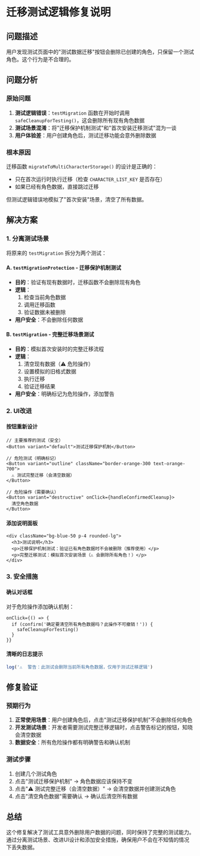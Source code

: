 # 迁移测试逻辑修复说明

## 问题描述

用户发现测试页面中的"测试数据迁移"按钮会删除已创建的角色，只保留一个测试角色。这个行为是不合理的。

## 问题分析

### 原始问题
1. **测试逻辑错误**：`testMigration` 函数在开始时调用 `safeCleanupForTesting()`，这会删除所有现有角色数据
2. **测试场景混淆**：将"迁移保护机制测试"和"首次安装迁移测试"混为一谈
3. **用户体验差**：用户创建角色后，测试迁移功能会意外删除数据

### 根本原因
迁移函数 `migrateToMultiCharacterStorage()` 的设计是正确的：
- 只在首次运行时执行迁移（检查 `CHARACTER_LIST_KEY` 是否存在）
- 如果已经有角色数据，直接跳过迁移

但测试逻辑错误地模拟了"首次安装"场景，清空了所有数据。

## 解决方案

### 1. 分离测试场景

将原来的 `testMigration` 拆分为两个测试：

#### A. `testMigrationProtection` - 迁移保护机制测试
- **目的**：验证有现有数据时，迁移函数不会删除现有角色
- **逻辑**：
  1. 检查当前角色数据
  2. 调用迁移函数
  3. 验证数据未被删除
- **用户安全**：不会删除任何数据

#### B. `testMigration` - 完整迁移场景测试  
- **目的**：模拟首次安装时的完整迁移流程
- **逻辑**：
  1. 清空现有数据（⚠️ 危险操作）
  2. 设置模拟的旧格式数据
  3. 执行迁移
  4. 验证迁移结果
- **用户安全**：明确标记为危险操作，添加警告

### 2. UI改进

#### 按钮重新设计
```tsx
// 主要推荐的测试（安全）
<Button variant="default">测试迁移保护机制</Button>

// 危险测试（明确标记）
<Button variant="outline" className="border-orange-300 text-orange-700">
  ⚠️ 测试完整迁移（会清空数据）
</Button>

// 危险操作（需要确认）
<Button variant="destructive" onClick={handleConfirmedCleanup}>
  清空角色数据
</Button>
```

#### 添加说明面板
```tsx
<div className="bg-blue-50 p-4 rounded-lg">
  <h3>测试说明</h3>
  <p>迁移保护机制测试：验证已有角色数据时不会被删除（推荐使用）</p>
  <p>完整迁移测试：模拟首次安装场景（⚠️ 会删除所有角色！）</p>
</div>
```

### 3. 安全措施

#### 确认对话框
对于危险操作添加确认机制：
```tsx
onClick={() => {
  if (confirm('确定要清空所有角色数据吗？此操作不可撤销！')) {
    safeCleanupForTesting()
  }
}}
```

#### 清晰的日志提示
```javascript
log('⚠️  警告：此测试会删除当前所有角色数据，仅用于测试迁移逻辑')
```

## 修复验证

### 预期行为
1. **正常使用场景**：用户创建角色后，点击"测试迁移保护机制"不会删除任何角色
2. **开发测试场景**：开发者需要测试完整迁移逻辑时，点击警告标记的按钮，知晓会清空数据
3. **数据安全**：所有危险操作都有明确警告和确认机制

### 测试步骤
1. 创建几个测试角色
2. 点击"测试迁移保护机制" → 角色数据应该保持不变
3. 点击"⚠️ 测试完整迁移（会清空数据）" → 会清空数据并创建测试角色
4. 点击"清空角色数据"需要确认 → 确认后清空所有数据

## 总结

这个修复解决了测试工具意外删除用户数据的问题，同时保持了完整的测试能力。通过分离测试场景、改进UI设计和添加安全措施，确保用户不会在不知情的情况下丢失数据。
